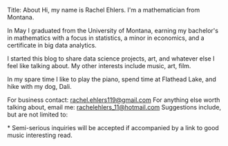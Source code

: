 Title: About
Hi, my name is Rachel Ehlers. I'm a mathematician from Montana. 


In May I graduated from the University of Montana, earning my bachelor's in mathematics with a focus in statistics, a minor in economics, and a certificate in big data analytics. 

I started this blog to share data science projects, art, and whatever else I feel like talking about. 
My other interests include music, art, film.

In my spare time I like to play the piano, spend time at Flathead Lake, and hike with my dog, Dali.


For business contact: rachel.ehlers119@gmail.com
For anything else worth talking about, email me: rachelehlers_11@hotmail.com
Suggestions include, but are not limited to: 



\* Semi-serious inquiries will be accepted if accompanied by a link to good music interesting read.